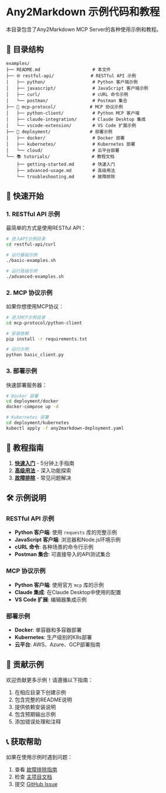 # Any2Markdown 示例代码和教程

本目录包含了Any2Markdown MCP Server的各种使用示例和教程。

## 📁 目录结构

```
examples/
├── README.md                    # 本文件
├── 🌐 restful-api/              # RESTful API 示例
│   ├── python/                  # Python 客户端示例
│   ├── javascript/              # JavaScript 客户端示例
│   ├── curl/                    # cURL 命令示例
│   └── postman/                 # Postman 集合
├── 🔧 mcp-protocol/             # MCP 协议示例
│   ├── python-client/           # Python MCP 客户端
│   ├── claude-integration/      # Claude Desktop 集成
│   └── vscode-extension/        # VS Code 扩展示例
├── 🚀 deployment/               # 部署示例
│   ├── docker/                  # Docker 部署
│   ├── kubernetes/              # Kubernetes 部署
│   └── cloud/                   # 云平台部署
└── 📚 tutorials/                # 教程文档
    ├── getting-started.md       # 快速入门
    ├── advanced-usage.md        # 高级用法
    └── troubleshooting.md       # 故障排除
```

## 🚀 快速开始

### 1. RESTful API 示例

最简单的方式是使用RESTful API：

```bash
# 进入API示例目录
cd restful-api/curl

# 运行基础示例
./basic-examples.sh

# 运行高级示例
./advanced-examples.sh
```

### 2. MCP 协议示例

如果你想使用MCP协议：

```bash
# 进入MCP示例目录
cd mcp-protocol/python-client

# 安装依赖
pip install -r requirements.txt

# 运行示例
python basic_client.py
```

### 3. 部署示例

快速部署服务器：

```bash
# Docker 部署
cd deployment/docker
docker-compose up -d

# Kubernetes 部署
cd deployment/kubernetes
kubectl apply -f any2markdown-deployment.yaml
```

## 📖 教程指南

1. **[快速入门](tutorials/getting-started.md)** - 5分钟上手指南
2. **[高级用法](tutorials/advanced-usage.md)** - 深入功能探索
3. **[故障排除](tutorials/troubleshooting.md)** - 常见问题解决

## 🛠️ 示例说明

### RESTful API 示例

- **Python 客户端**: 使用 `requests` 库的完整示例
- **JavaScript 客户端**: 浏览器和Node.js环境示例
- **cURL 命令**: 各种场景的命令行示例
- **Postman 集合**: 可直接导入的API测试集合

### MCP 协议示例

- **Python 客户端**: 使用官方 `mcp` 库的示例
- **Claude 集成**: 在Claude Desktop中使用的配置
- **VS Code 扩展**: 编辑器集成示例

### 部署示例

- **Docker**: 单容器和多容器部署
- **Kubernetes**: 生产级别的K8s部署
- **云平台**: AWS、Azure、GCP部署指南

## 🤝 贡献示例

欢迎贡献更多示例！请遵循以下指南：

1. 在相应目录下创建示例
2. 包含完整的README说明
3. 提供依赖安装说明
4. 包含预期输出示例
5. 添加错误处理和注释

## 📞 获取帮助

如果在使用示例时遇到问题：

1. 查看 [故障排除指南](tutorials/troubleshooting.md)
2. 检查 [主项目文档](../docs/)
3. 提交 [GitHub Issue](https://github.com/WW-AI-Lab/any2markdown/issues) 